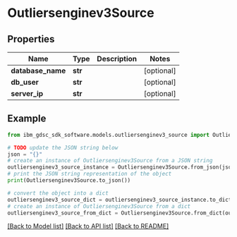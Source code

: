 # Outliersenginev3Source


## Properties

Name | Type | Description | Notes
------------ | ------------- | ------------- | -------------
**database_name** | **str** |  | [optional] 
**db_user** | **str** |  | [optional] 
**server_ip** | **str** |  | [optional] 

## Example

```python
from ibm_gdsc_sdk_software.models.outliersenginev3_source import Outliersenginev3Source

# TODO update the JSON string below
json = "{}"
# create an instance of Outliersenginev3Source from a JSON string
outliersenginev3_source_instance = Outliersenginev3Source.from_json(json)
# print the JSON string representation of the object
print(Outliersenginev3Source.to_json())

# convert the object into a dict
outliersenginev3_source_dict = outliersenginev3_source_instance.to_dict()
# create an instance of Outliersenginev3Source from a dict
outliersenginev3_source_from_dict = Outliersenginev3Source.from_dict(outliersenginev3_source_dict)
```
[[Back to Model list]](../README.md#documentation-for-models) [[Back to API list]](../README.md#documentation-for-api-endpoints) [[Back to README]](../README.md)


